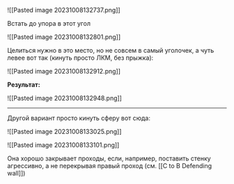 ![[Pasted image 20231008132737.png]]

Встать до упора в этот угол

![[Pasted image 20231008132801.png]]

Целиться нужно в это место, но не совсем в самый уголочек, а чуть левее вот так (кинуть просто ЛКМ, без прыжка):

![[Pasted image 20231008132912.png]]

**Результат:**

![[Pasted image 20231008132948.png]]

---
Другой вариант просто кинуть сферу вот сюда:

![[Pasted image 20231008133025.png]]

![[Pasted image 20231008133101.png]]

Она хорошо закрывает проходы, если, например, поставить стенку агрессивно, а не перекрывая правый проход (см. [[C to B Defending wall]])

